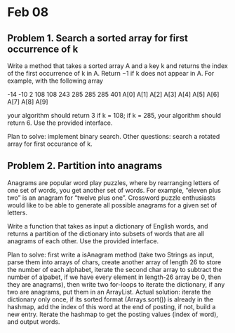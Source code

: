 # Feb 08

## Problem 1. Search a sorted array for first occurrence of k

Write a method that takes a sorted array A and a key k and returns the index of the first occurrence of k in A. Return −1 if k does not appear in A. For example, with the following array

-14   -10   2   108  108  243  285  285  285  401 
A[0] A[1] A[2] A[3] A[4] A[5] A[6] A[7] A[8] A[9]

your algorithm should return 3 if k = 108; if k = 285, your algorithm should return 6. Use the provided interface. 

Plan to solve: implement binary search.
Other questions: search a rotated array for first occurance of k.


## Problem 2. Partition into anagrams 

Anagrams are popular word play puzzles, where by rearranging letters of one set of words, you get another set of words. For example, “eleven plus two” is an anagram for “twelve plus one”. Crossword puzzle enthusiasts would like to be able to generate all possible anagrams for a given set of letters. 

Write a function that takes as input a dictionary of English words, and returns a partition of the dictionary into subsets of words that are all anagrams of each other. Use the provided interface.

Plan to solve: first write a isAnagram method (take two Strings as input, parse them into arrays of chars, create another array of length 26 to store the number of each alphabet, iterate the second char array to subtract the number of alpabet, if we have every element in length-26 array be 0, then they are anagrams), then write two for-loops to iterate the dictionary, if any two are anagrams, put them in an ArrayList.
Actual solution: iterate the dictionary only once, if its sorted format (Arrays.sort()) is already in the hashmap, add the index of this word at the end of posting, if not, build a new entry. Iterate the hashmap to get the posting values (index of word), and output words.
 
